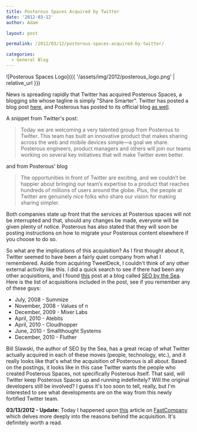 ```yaml
---
title: Posterous Spaces Acquired by Twitter
date: '2012-03-12'
author: Adam

layout: post

permalink: /2012/03/12/posterous-spaces-acquired-by-twitter/

categories:
  - General Blog
---
```

![Posterous Spaces Logo]({{ '/assets/img/2012/posterous_logo.png' | relative_url
}})

News is spreading rapidly that Twitter has acquired Posterous Spaces, a blogging
site whose tagline is simply "Share Smarter". Twitter has posted a blog post
[here](http://blog.twitter.com/2012/03/welcoming-posterous-team-to-flock.html),
and Posterous has posted to its official blog [as
well](http://blog.posterous.com/big-news).

A snippet from Twitter's post:

> Today we are welcoming a very talented group from Posterous to Twitter. This
> team has built an innovative product that makes sharing across the web and
> mobile devices simple—a goal we share. Posterous engineers, product managers
> and others will join our teams working on several key initiatives that will
> make Twitter even better.

and from Posterous' blog

> The opportunities in front of Twitter are exciting, and we couldn’t be happier
> about bringing our team’s expertise to a product that reaches hundreds of
> millions of users around the globe. Plus, the people at Twitter are genuinely
> nice folks who share our vision for making sharing simpler.

Both companies state up front that the services at Posterous spaces will not be
interrupted and that, should any changes be made, everyone will be given plenty
of notice. Posterous has also stated that they will soon be posting instructions
on how to migrate your Posterous content elsewhere if you choose to do so.

So what are the implications of this acquisition? As I first thought about it,
Twitter seemed to have been a fairly quiet company from what I remembered. Aside
from acquiring TweetDeck, I couldn't think of any other external activity like
this. I did a quick search to see if there had been any other acquisitions, and
I found [this](http://www.seobythesea.com/2011/01/twitter-acquisitions) post at
a blog called [SEO by the Sea](http://www.seobythesea.com). Here is the list of
acquisitions included in the post, see if you remember any of these guys:

- July, 2008 - Summize
- November, 2008 - Values of n
- December, 2009 - Mixer Labs
- April, 2010 - Atebits
- April, 2010 - Cloudhopper
- June, 2010 - Smallthought Systems
- December, 2010 - Fluther

Bill Slawski, the author of SEO by the Sea, has a great recap of what Twitter
actually acquired in each of these moves (people, technology, etc.), and it
really looks like that's what the acquisition of Posterous is all about. Based
on the postings, it looks like in this case Twitter wants the people who created
Posterous Spaces, not specifically Posterous itself. That said, will Twitter
keep Posterous Spaces up and running indefinitely? Will the original developers
still be involved? I guess it's too soon to tell, really, but I'm interested to
see what developments are on the way from this newly fortified Twitter team.

__03/13/2012 - Update:__ Today I happened upon
[this](http://www.fastcompany.com/1824394/why-twitter-bought-posterous-talent-and-apple)
article on [FastCompany](http://www.fastcompany.com) which delves more deeply
into the reasons behind the acquisition. It's definitely worth a read.
